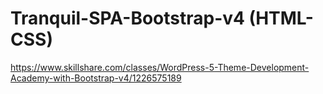 #  Tranquil-SPA-Bootstrap-v4 (HTML-CSS)


https://www.skillshare.com/classes/WordPress-5-Theme-Development-Academy-with-Bootstrap-v4/1226575189
